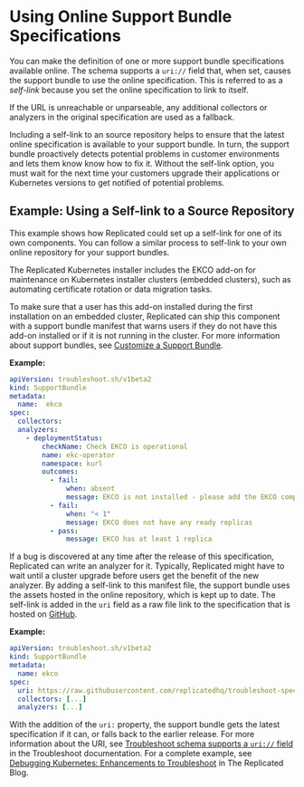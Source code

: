 # Using Online Support Bundle Specifications

You can make the definition of one or more support bundle specifications available online. The schema supports a `uri://` field that, when set, causes the support bundle to use the online specification. This is referred to as a _self-link_ because you set the online specification to link to itself. 

If the URL is unreachable or unparseable, any additional collectors or analyzers in the original specification are used as a fallback. 

Including a self-link to an source repository helps to ensure that the latest online specification is available to your support bundle. In turn, the support bundle proactively detects potential problems in customer environments and lets them know know how to fix it. Without the self-link option, you must wait for the next time your customers upgrade their applications or Kubernetes versions to get notified of potential problems.

## Example: Using a Self-link to a Source Repository

This example shows how Replicated could set up a self-link for one of its own components. You can follow a similar process to self-link to your own online repository for your support bundles.

The Replicated Kubernetes installer includes the EKCO add-on for maintenance on Kubernetes installer clusters (embedded clusters), such as automating certificate rotation or data migration tasks. 

To make sure that a user has this add-on installed during the first installation on an embedded cluster, Replicated can ship this component with a support bundle manifest that warns users if they do not have this add-on installed or if it is not running in the cluster. For more information about support bundles, see [Customize a Support Bundle](preflight-support-bundle-creating#customize-a-support-bundle).

**Example:**

```yaml
apiVersion: troubleshoot.sh/v1beta2
kind: SupportBundle
metadata:
  name:  ekco
spec:
  collectors:
  analyzers:
    - deploymentStatus:
        checkName: Check EKCO is operational
        name: ekc-operator
        namespace: kurl
        outcomes:
          - fail:
              when: absent
              message: EKCO is not installed - please add the EKCO component to your kURL spec and re-run the installer script
          - fail:
              when: "< 1"
              message: EKCO does not have any ready replicas
          - pass:
              message: EKCO has at least 1 replica
```

If a bug is discovered at any time after the release of this specification, Replicated can write an analyzer for it. Typically, Replicated might have to wait until a cluster upgrade before users get the benefit of the new analyzer. By adding a self-link to this manifest file, the support bundle uses the assets hosted in the online repository, which is kept up to date. The self-link is added in the `uri` field as a raw file link to the specification that is hosted on [GitHub](https://github.com/replicatedhq/troubleshoot-specs/blob/main/in-cluster/ekco.yaml).

**Example:**

```yaml
apiVersion: troubleshoot.sh/v1beta2
kind: SupportBundle
metadata:
  name: ekco
spec:
  uri: https://raw.githubusercontent.com/replicatedhq/troubleshoot-specs/main/in-cluster/ekco.yaml
  collectors: [...]
  analyzers: [...]
```

With the addition of the `uri:` property, the support bundle gets the latest specification if it can, or falls back to the earlier release.  For more information about the URI, see [Troubleshoot schema supports a `uri://` field](https://troubleshoot.sh/docs/support-bundle/supportbundle/#uri) in the Troubleshoot documentation. For a complete example, see [Debugging Kubernetes: Enhancements to Troubleshoot](https://www.replicated.com/blog/debugging-kubernetes-enhancements-to-troubleshoot/#Using-online-specs-for-support-bundles) in The Replicated Blog.
